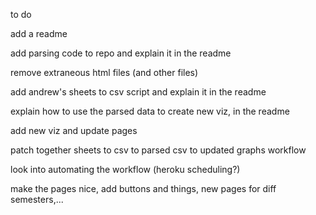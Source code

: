 to do

add a readme

add parsing code to repo and explain it in the readme

remove extraneous html files (and other files)

add andrew's sheets to csv script and explain it in the readme

explain how to use the parsed data to create new viz, in the readme

add new viz and update pages

patch together sheets to csv to parsed csv to updated graphs workflow

look into automating the workflow (heroku scheduling?)

make the pages nice, add buttons and things, new pages for diff semesters,...
